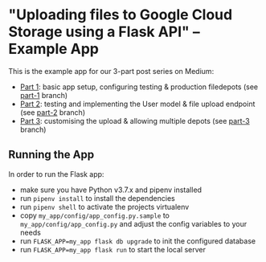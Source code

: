 # "Uploading files to Google Cloud Storage using a Flask API" – Example App

This is the example app for our 3-part post series on Medium:

 * [Part 1](https://medium.com/p/7a4e379911d7): basic app setup, configuring testing & production filedepots (see [part-1](https://github.com/paulgoetze/flask-gcs-upload-example-app/tree/part-1) branch)
 * [Part 2](https://medium.com/p/6b203a0e392c): testing and implementing the User model & file upload endpoint (see [part-2](https://github.com/paulgoetze/flask-gcs-upload-example-app/tree/part-2) branch)
 * [Part 3](https://medium.com/p/897c302916e7): customising the upload & allowing multiple depots (see [part-3](https://github.com/paulgoetze/flask-gcs-upload-example-app/tree/part-3) branch)


## Running the App

In order to run the Flask app:

* make sure you have Python v3.7.x and pipenv installed
* run `pipenv install` to install the dependencies
* run `pipenv shell` to activate the projects virtualenv
* copy `my_app/config/app_config.py.sample` to `my_app/config/app_config.py` and adjust the config variables to your needs
* run `FLASK_APP=my_app flask db upgrade` to init the configured database
* run `FLASK_APP=my_app flask run` to start the local server
